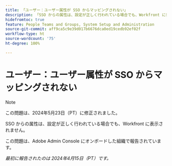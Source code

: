 ```yaml
---
title: 「ユーザー：ユーザー属性が SSO からマッピングされない」
description: 「SSO からの属性は、設定が正しく行われている場合でも、Workfront に表示されません。」
hidefromtoc: true
feature: People Teams and Groups, System Setup and Administration
source-git-commit: aff9ca5c9e39d017b6676dca0ed19cedb92ef02f
workflow-type: ht
source-wordcount: '75'
ht-degree: 100%

---
```



# ユーザー：ユーザー属性が SSO からマッピングされない

>[!NOTE]
>
>この問題は、2024年5月23日（PT）に修正されました。

SSO からの属性は、設定が正しく行われている場合でも、Workfront に表示されません。

この問題は、Adobe Admin Console にオンボードした組織で報告されています。

_最初に報告されたのは 2024年4月15日（PT）です。_
